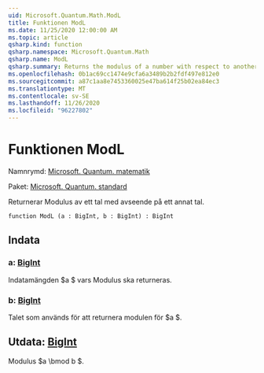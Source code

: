 ```yaml
---
uid: Microsoft.Quantum.Math.ModL
title: Funktionen ModL
ms.date: 11/25/2020 12:00:00 AM
ms.topic: article
qsharp.kind: function
qsharp.namespace: Microsoft.Quantum.Math
qsharp.name: ModL
qsharp.summary: Returns the modulus of a number with respect to another number.
ms.openlocfilehash: 0b1ac69cc1474e9cfa6a3489b2b2fdf497e812e0
ms.sourcegitcommit: a87c1aa8e7453360025e47ba614f25b02ea84ec3
ms.translationtype: MT
ms.contentlocale: sv-SE
ms.lasthandoff: 11/26/2020
ms.locfileid: "96227802"
---
```

# <a name="modl-function"></a>Funktionen ModL

Namnrymd: [Microsoft. Quantum. matematik](xref:Microsoft.Quantum.Math)

Paket: [Microsoft. Quantum. standard](https://nuget.org/packages/Microsoft.Quantum.Standard)


Returnerar Modulus av ett tal med avseende på ett annat tal.

```qsharp
function ModL (a : BigInt, b : BigInt) : BigInt
```


## <a name="input"></a>Indata

### <a name="a--bigint"></a>a: [BigInt](xref:microsoft.quantum.lang-ref.bigint)

Indatamängden $a $ vars Modulus ska returneras.


### <a name="b--bigint"></a>b: [BigInt](xref:microsoft.quantum.lang-ref.bigint)

Talet som används för att returnera modulen för $a $.



## <a name="output--bigint"></a>Utdata: [BigInt](xref:microsoft.quantum.lang-ref.bigint)

Modulus $a \bmod b $.